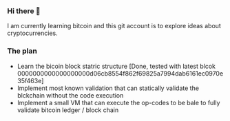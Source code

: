 ### Hi there 👋

I am currently learning bitcoin and this git account is to explore ideas about cryptocurrencies.

### The plan

* Learn the bicoin block statric structure [Done, tested with latest blcok 0000000000000000000d06cb8554f862f69825a7994dab6161ec0970e35f463e] 
* Implement most known validation that can statically validate the blckchain without the code execution
* Implement a small VM that can execute the op-codes to be bale to fully validate bitcoin ledger / block chain


